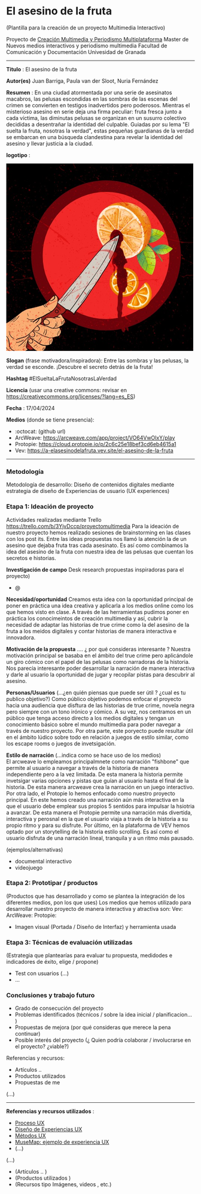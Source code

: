 # El asesino de la fruta

(Plantilla para la creación de un proyecto Multimedia Interactivo)

Proyecto de [Creación Multimedia y Periodismo Multiplataforma](https://github.com/mgea/PeriodismoMultimedia)
Master de Nuevos medios interactivos y periodismo multimedia
Facultad de Comunicación y Documentación
Univesidad de Granada  

----

**Titulo** : El asesino de la fruta

**Autor(es)** Juan Barriga, Paula van der Sloot, Nuria Fernández

**Resumen** : En una ciudad atormentada por una serie de asesinatos macabros, las pelusas escondidas en las sombras de las escenas del crimen se convierten en testigos inadvertidos pero poderosos. Mientras el misterioso asesino en serie deja una firma peculiar: fruta fresca junto a cada víctima, las diminutas pelusas se organizan en un susurro colectivo decididas a desentrañar la identidad del culpable. Guiadas por su lema "El suelta la fruta, nosotras la verdad", estas pequeñas guardianas de la verdad se embarcan en una búsqueda clandestina para revelar la identidad del asesino y llevar justicia a la ciudad.

**logotipo** : 

![img](Unknown.jpeg)

**Slogan** (frase motivadora/inspiradora): Entre las sombras y las pelusas, la verdad se esconde. ¡Descubre el secreto detrás de la fruta!

**Hashtag**  #ElSueltaLaFrutaNosotrasLaVerdad

**Licencia**    (usar una creative commons: revisar en https://creativecommons.org/licenses/?lang=es_ES) 

**Fecha** : 17/04/2024

**Medios** (donde se tiene presencia): 


* :octocat: (github url) 
* ArcWeave: https://arcweave.com/app/project/VO64VwOlxY/play
* Protopie: https://cloud.protopie.io/p/2c6c25e18bef3cd6eb4615a1
*  Vev: https://a-elasesinodelafruta.vev.site/el-asesino-de-la-fruta



--- 

### Metodología

Metodología de desarrollo: Diseño de contenidos digitales mediante estrategia de diseño de Experiencias de usuario (UX experiences) 

### Etapa 1: Ideación de proyecto 

Actividades realizadas mediante Trello https://trello.com/b/3YjvDccp/proyectomultimedia
Para la ideación de nuestro proyecto hemos realizado sesiones de brainstorming en las clases con los post its. Entre las ideas propuestas nos llamó la atención la de un asesino que dejaba fruta tras cada asesinato. Es así como combinamos la idea del asesino de la fruta con nuestra idea de las pelusas que cuentan los secretos e historias.

**Investigación de campo**   Desk research propuestas inspiradoras para el proyecto) 

* @


**Necesidad/oportunidad** 
Creamos esta idea con la oportunidad principal de poner en práctica una idea creativa y aplicarla a los medios online como los que hemos visto en clase. A través de las herramientas pudimos poner en práctica los conocimeintos de creación multimedia y así, cubrir la necesidad de adaptar las historias de true crime como la del asesino de la fruta a los meidos digitales y contar historias de manera interactiva e innovadora. 

**Motivación de la propuesta** .... ¿ por qué consideras interesante ? 
Nuestra motivación principal se basaba en el ámbito del true crime pero aplicándole un giro cómico con el papel de las pelusas como narradoras de la historia. Nos parecía interesante poder desarrollar la narración de manera interactiva y darle al usuario la oportunidad de jugar y recopilar pistas para descubrir al asesino.

**Personas/Usuarios**  (...¿en quién piensas que puede ser útil ? ¿cual es tu publico objetivo?) 
Como público objetivo podemos enfocar el proyecto hacia una audiencia que disftura de las historias de true crime, novela negra pero siempre con un tono irónico y cómico. A su vez, nos centramos en un público que tenga acceso directo a los medios digitales y tengan un conocimiento básico sobre el mundo multimedia para poder navegar a través de nuestro proyecto. Por otra parte, este poryecto puede resultar útil en el ámbito lúdico sobre todo en relación a juegos de estilo similar, como los escape rooms o juegos de invetsigación.

**Estilo de narración**  (...indica como se hace uso de los medios)  
El arcweave lo empleamos principalmnete como narración "fishbone" que permite al usuario a navegar a través de la historia de manera independiente pero a la vez limitada. De esta manera la historia permite invetsigar varias opciones y pistas que guían al usuario hasta el final de la historia. De esta manera arcweave crea la narración en un juego interactivo. 
Por otra lado, el Protopie lo hemos enfocado como nuestro proyecto principal. En este hemos creado una narración aún más interactiva en la que el usuario debe emplear sus propios 5 sentidos para impulsar la hsiotria a avanzar. De esta manera el Protopie permite una narración más divertida, interactiva y perosnal en la que el usuario viaja a través de la historia a su propio ritmo y para su disfrute. 
Por último, en la plataforma de VEV hemos optado por un storytelling de la historia estilo scrolling. Es así como el usuario disfruta de una narración lineal, tranquila y a un ritmo más pausado.

(ejemplos/alternativas) 
* documental interactivo 
* videojuego 


### Etapa 2: Prototipar / productos 

(Productos que has desarrollado y como se plantea la integración de los diferentes medios, pon los que uses) 
Los medios que hemos utilizado para desarrollar nuestro proyecto de manera interactiva y atractiva son: 
Vev:
ArcWeave:
Protopie:


* Imagen visual (Portada / Diseño de Interfaz) y herramienta usada 



### Etapa 3: Técnicas de evaluación utilizadas

(Estrategia que plantearías para evaluar tu propuesta, medidodes e indicadores de éxito, elige / propone) 

* Test con usuarios (...) 
* ... 





### Conclusiones y trabajo futuro


* Grado de consecución del proyecto 
* Problemas identificados  (técnicos / sobre la idea inicial / planificacion… ) 
* Propuestas de mejora (por qué consideras que merece la pena continuar)
* Posible interés del proyecto (¿ Quien podría  colaborar / involucrarse en el proyecto? ¿viable?)


Referencias y recursos: 

* Artículos ..  
* Productos utilizados  
* Propuestas de me

(...)






----

**Referencias y recursos utilizados** :

* [Proceso UX](https://uxmastery.com/resources/process/)
* [Diseño de Experiencias UX](http://www.nosolousabilidad.com/articulos/uxd.htm) 
* [Métodos UX](https://mgea.github.io/UX-DIU-Checklist/index.html) 
* [MuseMap: ejemplo de experiencia UX](https://blog.prototypr.io/musemap-street-art-app-ux-case-study-9bec6a99823b) 
* (...) 

(...)
* (Artículos ..  )
* (Productos utilizados ) 
* (Recursos tipo Imágenes, videos , etc.) 











